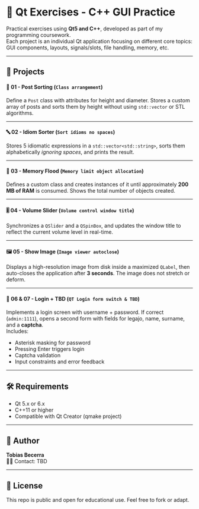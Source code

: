 # 🧠 Qt Exercises - C++ GUI Practice

Practical exercises using **Qt5 and C++**, developed as part of my programming coursework.  
Each project is an individual Qt application focusing on different core topics: GUI components, layouts, signals/slots, file handling, memory, etc.

---

## 📁 Projects

#### 🔢 01 - Post Sorting (`Class arrangement`)
Define a `Post` class with attributes for height and diameter. Stores a custom array of posts and sorts them by height without using `std::vector` or STL algorithms.

---

#### 🔤 02 - Idiom Sorter (`Sort idioms no spaces`)
Stores 5 idiomatic expressions in a `std::vector<std::string>`, sorts them alphabetically *ignoring spaces*, and prints the result.

---

#### 🧪 03 - Memory Flood (`Memory limit object allocation`)
Defines a custom class and creates instances of it until approximately **200 MB of RAM** is consumed. Shows the total number of objects created.

---

#### 🎚️ 04 - Volume Slider (`Volume control window title`)
Synchronizes a `QSlider` and a `QSpinBox`, and updates the window title to reflect the current volume level in real-time.

---

#### 🖼️ 05 - Show Image (`Image viewer autoclose`)
Displays a high-resolution image from disk inside a maximized `QLabel`, then auto-closes the application after **3 seconds**. The image does not stretch or deform.

---

#### 🔐 06 & 07 - Login + TBD (`QT Login form switch & TBD`)
Implements a login screen with username + password. If correct (`admin:1111`), opens a second form with fields for legajo, name, surname, and a **captcha**.  
Includes:
- Asterisk masking for password
- Pressing Enter triggers login
- Captcha validation
- Input constraints and error feedback

---

## 🛠️ Requirements

- Qt 5.x or 6.x
- C++11 or higher
- Compatible with Qt Creator (qmake project)

---

## 💬 Author

**Tobias Becerra**  
👨‍💻 Contact: TBD

---

## 📄 License

This repo is public and open for educational use. Feel free to fork or adapt.
